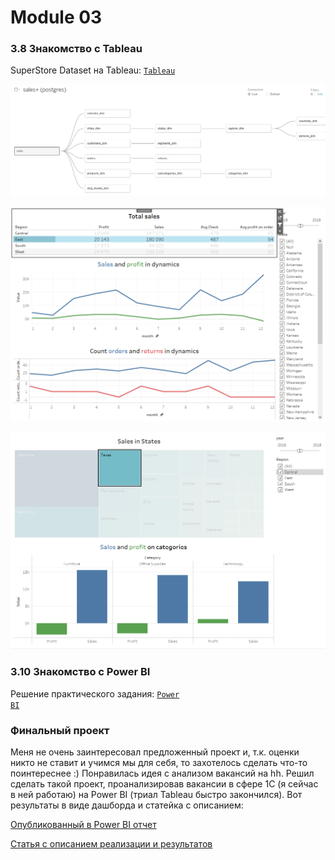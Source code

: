 # Module 03
### 3.8 Знакомство с Tableau

SuperStore Dataset на Tableau:
<code>[Tableau](https://github.com/timurborisevich/DataLearn/blob/main/Module_03/Sales_Tableau.twb "")</code>

<code>![DataSource](https://github.com/timurborisevich/DataLearn/blob/main/Module_03/Tableau_DataSource.png "")</code>

<code>![Страница 1](https://github.com/timurborisevich/DataLearn/blob/main/Module_03/Tableau_Page1.png "")</code>

<code>![Страница 2](https://github.com/timurborisevich/DataLearn/blob/main/Module_03/Tableau_Page2.png "")</code>

### 3.10 Знакомство с Power BI

Решение практического задания:
<code>[Power BI](https://github.com/timurborisevich/DataLearn/blob/main/Module_03/DataLearn.pbix "")</code>

### Финальный проект

Меня не очень заинтересовал предложенный проект и, т.к. оценки никто не ставит и учимся мы для себя, 
то захотелось сделать что-то поинтереснее :)
Понравилась идея с анализом вакансий на hh. Решил сделать такой проект, проанализировав вакансии в сфере 1С 
(я сейчас в ней работаю) на Power BI (триал Tableau быстро закончился). Вот результаты в виде дашборда и статейка с описанием:

[Опубликованный в Power BI отчет](https://app.powerbi.com/view?r=eyJrIjoiN2FmOTk4ZjItOTQzOS00YjNiLTkwZWEtNGRmZTU2YzlkZDIyIiwidCI6ImU4NGU3MzcwLWFlMDUtNDZmZS04MDBmLTk4NjNlYzY1MDViMiIsImMiOjh9&pageName=ReportSection)

[Статья с описанием реализации и результатов](https://infostart.ru/1c/articles/1659077/)
